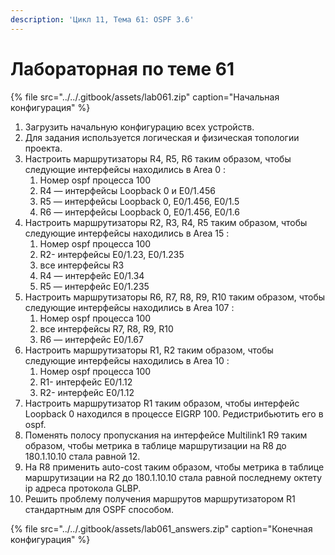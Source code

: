 ```yaml
---
description: 'Цикл 11, Тема 61: OSPF 3.6'
---
```


# Лабораторная по теме 61

{% file src="../../.gitbook/assets/lab061.zip" caption="Начальная конфигурация" %}

1. Загрузить начальную конфигурацию всех устройств.
2. Для задания используется логическая и физическая топологии проекта.
3. Настроить маршрутизаторы R4, R5, R6 таким образом, чтобы следующие интерфейсы находились в Area 0 :
   1. Номер ospf процесса 100
   2. R4 — интерфейсы Loopback 0 и E0/1.456
   3. R5 — интерфейсы Loopback 0, E0/1.456, E0/1.5
   4. R6 — интерфейсы Loopback 0, E0/1.456, E0/1.6
4. Настроить маршрутизаторы R2, R3, R4, R5 таким образом, чтобы следующие интерфейсы находились в Area 15 :
   1. Номер ospf процесса 100
   2. R2-  интерфейсы E0/1.23,  E0/1.235
   3. все интерфейсы R3
   4. R4 — интерфейс E0/1.34
   5. R5 — интерфейс E0/1.235
5. Настроить маршрутизаторы R6, R7, R8, R9, R10 таким образом, чтобы следующие интерфейсы находились в Area 107 :
   1. Номер ospf процесса 100
   2. все интерфейсы R7, R8, R9, R10
   3. R6 — интерфейс E0/1.67
6. Настроить маршрутизаторы R1, R2 таким образом, чтобы следующие интерфейсы находились в Area 10 :
   1. Номер ospf процесса 100
   2. R1- интерфейс E0/1.12
   3. R2- интерфейс E0/1.12
7. Настроить маршрутизатор R1 таким образом, чтобы интерфейс Loopback 0 находился в процессе EIGRP 100. Редистрибьютить его в ospf.
8. Поменять полосу пропускания на интерфейсе Multilink1 R9 таким образом, чтобы метрика в таблице маршрутизации на R8 до 180.1.10.10 стала равной 12.
9. На R8 применить auto-cost таким образом, чтобы метрика в таблице маршрутизации на R2 до 180.1.10.10 стала равной последнему октету ip адреса протокола GLBP.
10. Решить проблему получения маршрутов маршрутизатором R1 стандартным для OSPF способом.

{% file src="../../.gitbook/assets/lab061\_answers.zip" caption="Конечная конфигурация" %}

